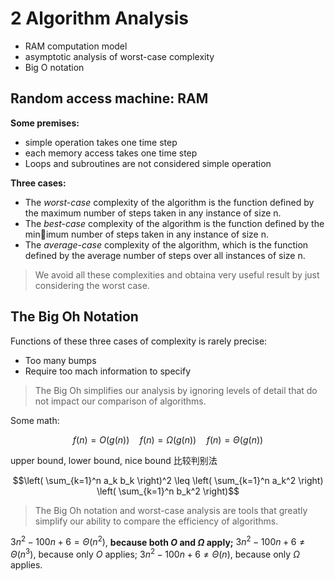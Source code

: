 # 2 Algorithm Analysis

- RAM computation model
- asymptotic analysis of worst-case complexity
- Big O notation

## Random access machine: RAM

**Some premises:**

- simple operation takes one time step
- each memory access takes one time step
- Loops and subroutines are not considered simple operation

**Three cases:**

- The *worst-case* complexity of the algorithm is the function defined by the maximum number of steps taken in any instance of size n.
- The *best-case* complexity of the algorithm is the function defined by the min￾imum number of steps taken in any instance of size n.
- The *average-case* complexity of the algorithm, which is the function defined by the average number of steps over all instances of size n.

> We avoid all these complexities and obtaina very useful result by just considering the worst case.

## The Big Oh Notation

Functions of these three cases of complexity is rarely precise:

- Too many bumps
- Require too mach information to specify

> The Big Oh simplifies our analysis by ignoring levels of detail that do not impact our comparison of algorithms.

Some math:

$$f(n)=O(g(n)) \quad f(n)=\Omega(g(n)) \quad f(n)=\Theta(g(n))$$

upper bound, lower bound, nice bound   比较判别法

$$\left( \sum_{k=1}^n a_k b_k \right)^2 \leq \left( \sum_{k=1}^n a_k^2 \right) \left( \sum_{k=1}^n b_k^2 \right)$$

> The Big Oh notation and worst-case analysis are tools that greatly simplify our ability to compare the efficiency of algorithms.

$3 n^2-100 n+6=\Theta\left(n^2\right)$, **because both $O$ and $\Omega$ apply;**
$3 n^2-100 n+6 \neq \Theta\left(n^3\right)$, because only $O$ applies;
$3 n^2-100 n+6 \neq \Theta(n)$, because only $\Omega$ applies.
